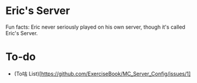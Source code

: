 # Eric's Server
Fun facts: Eric never seriously played on his own server, though it's called Eric's Server. 

# To-do
- (To咕 List)[https://github.com/ExerciseBook/MC_Server_Config/issues/1]

